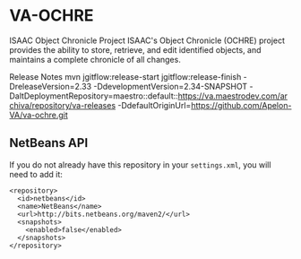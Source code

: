 VA-OCHRE
======================

ISAAC Object Chronicle Project
ISAAC's Object Chronicle (OCHRE) project provides the ability to store, retrieve, and edit identified objects, and maintains a complete chronicle of all changes.


Release Notes
mvn jgitflow:release-start jgitflow:release-finish -DreleaseVersion=2.33 -DdevelopmentVersion=2.34-SNAPSHOT -DaltDeploymentRepository=maestro::default::https://va.maestrodev.com/archiva/repository/va-releases  -DdefaultOriginUrl=https://github.com/Apelon-VA/va-ochre.git

NetBeans API
------

If you do not already have this repository in your `settings.xml`, you will need to add it:

```
<repository>
  <id>netbeans</id>
  <name>NetBeans</name>
  <url>http://bits.netbeans.org/maven2/</url>
  <snapshots>
    <enabled>false</enabled>
  </snapshots>
</repository>
```
